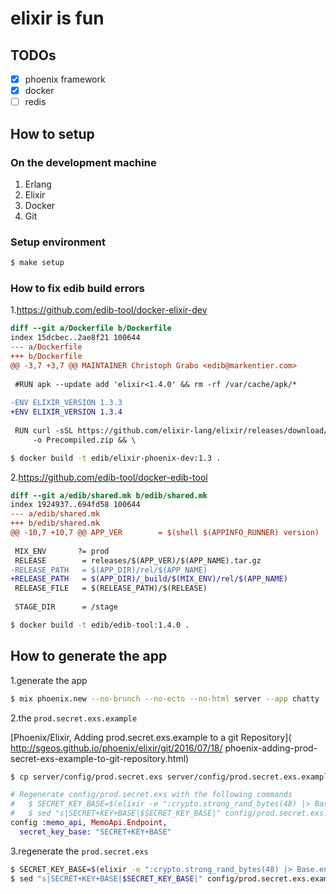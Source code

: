 # elixir is fun

## TODOs
- [x] phoenix framework
- [x] docker
- [ ] redis

## How to setup

### On the development machine
1. Erlang
2. Elixir
3. Docker
4. Git

### Setup environment

``` bash
$ make setup
```

### How to fix edib build errors

1.https://github.com/edib-tool/docker-elixir-dev

```diff
diff --git a/Dockerfile b/Dockerfile
index 15dcbec..2ae8f21 100644
--- a/Dockerfile
+++ b/Dockerfile
@@ -3,7 +3,7 @@ MAINTAINER Christoph Grabo <edib@markentier.com>
 
 #RUN apk --update add 'elixir<1.4.0' && rm -rf /var/cache/apk/*
 
-ENV ELIXIR_VERSION 1.3.3
+ENV ELIXIR_VERSION 1.3.4
 
 RUN curl -sSL https://github.com/elixir-lang/elixir/releases/download/v${ELIXIR_VERSION}/Precompiled.zip \
     -o Precompiled.zip && \
```

``` bash
$ docker build -t edib/elixir-phoenix-dev:1.3 .
```

2.https://github.com/edib-tool/docker-edib-tool

```diff
diff --git a/edib/shared.mk b/edib/shared.mk
index 1924937..694fd58 100644
--- a/edib/shared.mk
+++ b/edib/shared.mk
@@ -10,7 +10,7 @@ APP_VER        = $(shell $(APPINFO_RUNNER) version)
 
 MIX_ENV       ?= prod
 RELEASE        = releases/$(APP_VER)/$(APP_NAME).tar.gz
-RELEASE_PATH   = $(APP_DIR)/rel/$(APP_NAME)
+RELEASE_PATH   = $(APP_DIR)/_build/$(MIX_ENV)/rel/$(APP_NAME)
 RELEASE_FILE   = $(RELEASE_PATH)/$(RELEASE)
 
 STAGE_DIR      = /stage
```

``` bash
$ docker build -t edib/edib-tool:1.4.0 .
```

## How to generate the app
1.generate the app

```bash
$ mix phoenix.new --no-brunch --no-ecto --no-html server --app chatty
```

2.the `prod.secret.exs.example`

[Phoenix/Elixir, Adding prod.secret.exs.example to a git Repository](
http://sgeos.github.io/phoenix/elixir/git/2016/07/18/
phoenix-adding-prod-secret-exs-example-to-git-repository.html)

```bash
$ cp server/config/prod.secret.exs server/config/prod.secret.exs.example
```

```elixir
# Regenerate config/prod.secret.exs with the following commands
#   $ SECRET_KEY_BASE=$(elixir -e ":crypto.strong_rand_bytes(48) |> Base.encode64 |> IO.puts")
#   $ sed "s|SECRET+KEY+BASE|$SECRET_KEY_BASE|" config/prod.secret.exs.example >config/prod.secret.exs
config :memo_api, MemoApi.Endpoint,
  secret_key_base: "SECRET+KEY+BASE"
```

3.regenerate the `prod.secret.exs`

```bash
$ SECRET_KEY_BASE=$(elixir -e ":crypto.strong_rand_bytes(48) |> Base.encode64 |> IO.puts")
$ sed "s|SECRET+KEY+BASE|$SECRET_KEY_BASE|" config/prod.secret.exs.example >config/prod.secret.exs
```

